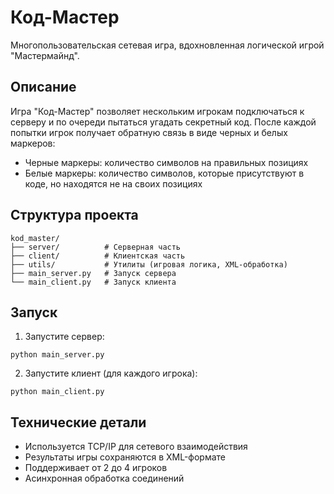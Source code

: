 # Код-Мастер

Многопользовательская сетевая игра, вдохновленная логической игрой "Мастермайнд".

## Описание

Игра "Код-Мастер" позволяет нескольким игрокам подключаться к серверу и по очереди пытаться угадать секретный код. После каждой попытки игрок получает обратную связь в виде черных и белых маркеров:
- Черные маркеры: количество символов на правильных позициях
- Белые маркеры: количество символов, которые присутствуют в коде, но находятся не на своих позициях

## Структура проекта

```
kod_master/
├── server/          # Серверная часть
├── client/          # Клиентская часть
├── utils/           # Утилиты (игровая логика, XML-обработка)
├── main_server.py   # Запуск сервера
└── main_client.py   # Запуск клиента
```

## Запуск

1. Запустите сервер:
```
python main_server.py
```

2. Запустите клиент (для каждого игрока):
```
python main_client.py
```

## Технические детали

- Используется TCP/IP для сетевого взаимодействия
- Результаты игры сохраняются в XML-формате
- Поддерживает от 2 до 4 игроков
- Асинхронная обработка соединений 